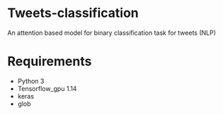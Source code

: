 # Tweets-classification
An attention based model for binary classification task for tweets (NLP)
# Requirements
- Python 3
- Tensorflow_gpu 1.14
- keras
- glob
